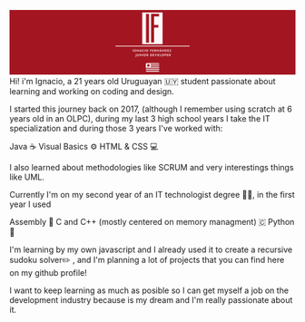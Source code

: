 ![Banner](ignfer_2.png)
Hi! i'm Ignacio, a 21 years old Uruguayan 🇺🇾 student passionate about learning and working on coding and design.

I started this journey back on 2017, (although I remember using scratch at 6 years old in an OLPC), during my last 3 high school years I take the IT specialization and during those 3 years I've worked with: 

Java ☕
Visual Basics ⚙️
HTML & CSS 💻

I also learned about methodologies like SCRUM and very interestings things like UML.


Currently I'm on my second year of an IT technologist degree 👨‍💻, in the first year I used

Assembly 💾
C and C++ (mostly centered on memory managment) 🇨
Python 🐍

I'm learning by my own javascript and I already used it to create a recursive sudoku solver✏️ , and I'm planning a lot of projects that you can find here on my github profile!

I want to keep learning as much as posible so I can get myself a job on the development industry because is my dream and I'm really passionate about it.

<!---
SinKsa/SinKsa is a ✨ special ✨ repository because its `README.md` (this file) appears on your GitHub profile.
You can click the Preview link to take a look at your changes.
--->
